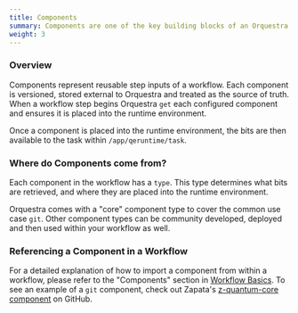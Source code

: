 ```yaml
---
title: Components
summary: Components are one of the key building blocks of an Orquestra workflow and allow you to reuse common components and integrations.
weight: 3
---
```


### Overview

Components represent reusable step inputs of a workflow. Each component is versioned, stored external to Orquestra and treated as the source of truth. When a workflow step begins Orquestra `get` each configured component and ensures it is placed into the runtime environment.

Once a component is placed into the runtime environment, the bits are then available to the task within `/app/qeruntime/task`.

### Where do Components come from?

Each component in the workflow has a `type`. This type determines what bits are retrieved, and where they are placed into the runtime environment.

Orquestra comes with a "core" component type to cover the common use case `git`. Other component types can be community developed, deployed and then used within your workflow as well. 


### Referencing a Component in a Workflow

For a detailed explanation of how to import a component from within a workflow, please refer to the "Components" section in [Workflow Basics](../../quantum-engine/workflow-basics).
To see an example of a `git` component, check out Zapata's [z-quantum-core component](https://github.com/zapatacomputing/z-quantum-core) on GitHub.
